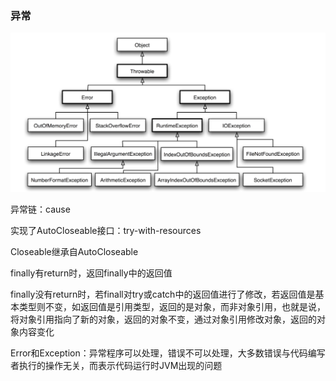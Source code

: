 ### 异常

<img src="../.image/image-20201220134952074.png" alt="image-20201220134952074" />

异常链：cause

实现了AutoCloseable接口：try-with-resources

Closeable继承自AutoCloseable

finally有return时，返回finally中的返回值

finally没有return时，若finall对try或catch中的返回值进行了修改，若返回值是基本类型则不变，如返回值是引用类型，返回的是对象，而非对象引用，也就是说，将对象引用指向了新的对象，返回的对象不变，通过对象引用修改对象，返回的对象内容变化

Error和Exception：异常程序可以处理，错误不可以处理，大多数错误与代码编写者执行的操作无关，而表示代码运行时JVM出现的问题



